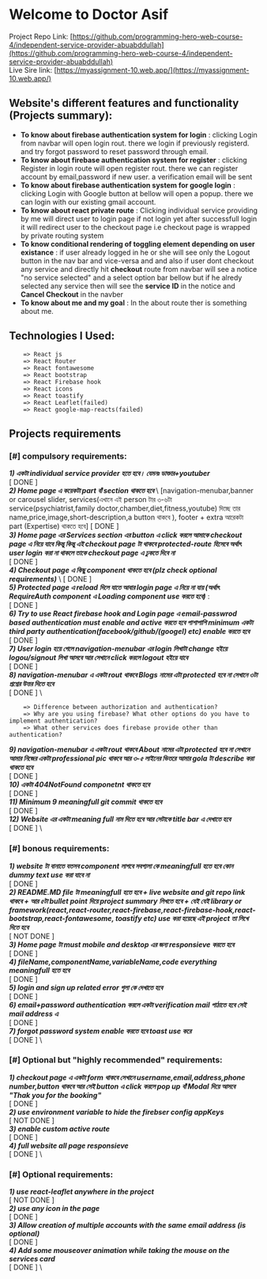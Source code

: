 # Welcome to **Doctor Asif**

Project Repo Link: [https://github.com/programming-hero-web-course-4/independent-service-provider-abuabddullah](https://github.com/programming-hero-web-course-4/independent-service-provider-abuabddullah) \
Live Sire link: [https://myassignment-10.web.app/](https://myassignment-10.web.app/) 



## Website's different features and functionality (Projects summary):
* **To know about firebase authentication system for login** : clicking Login from navbar will open login rout. there we login if previously registerd. and try forgot password to reset password through email.  
* **To know about firebase authentication system for register** : clicking Register in login route will open register rout. there we can register account by email,password if new user. a verification email will be sent
* **To know about firebase authentication system for google login** : clicking Login with Google button at bellow will open a popup. there we can login with our existing gmail account.
* **To know about react private route** : Clicking individual service providing by me will direct user to login page if not login yet after successfull login it will redirect user to the checkout page i.e checkout page is wrapped by private routing system 
* **To know conditional rendering of toggling element depending on user existance** : if user already logged in he or she will see only the Logout button in the nav bar and vice-versa and and also if user dont checkout any service and directly hit **checkout** route from navbar will see a notice "no service selected" and a select option bar bellow but if he alredy selected any service then will see the **service ID** in the notice and **Cancel Checkout** in the navber 
* **To know about me and my goal** : In the about route ther is something about me.



## Technologies I Used:
        => React js
        => React Router
        => React fontawesome
        => React bootstrap
        => React Firebase hook
        => React icons
        => React toastify
        => React Leaflet(failed)
        => React google-map-reacts(failed)



## Projects requirements

### [#] compulsory requirements:
**_1) একটা individual service provider হতে হবে। যেমনঃ ডাক্তার+youtuber_** \
[ DONE ] \
**_2) Home page এ কয়েকটা part বাঁ section থাকতে হবে_** \ [navigation-menubar,banner or carousel slider, services(এখানে এই person টার ৩-৬টা service(psychiatrist,family doctor,chamber,diet,fitness,youtube) দিচ্ছে তার name,price,image,short-description,a button থাকবে ), footer + extra আরেকটা part (Expertise) থাকতে হবে] 
[ DONE ] \
**_3) Home page এর Services section এর button এ click করলে আমাকে checkout page এ নিয়ে যাবে কিন্তু কিন্তু এই checkout page টা থাকবে protected-route হিসেবে অর্থাৎ user login করা না থাকলে তাকে checkout page এ ঢুকতে দিবে না_** \
[ DONE ] \
**_4) Checkout page এ কিছু component থাকতে হবে (plz check optional requirements)_** \ 
[ DONE ] \
**_5) Protected page এ reload দিলে যাতে আবার login page এ নিয়ে না যায় (অর্থাৎ RequireAuth component এ Loading component use করতে হবে)_**  : \
[ DONE ] \
**_6) Try to use React firebase hook and Login page এ email-passwrod based authentication must enable and active করতে হবে পাশাপাশি minimum একটা third party authentication(facebook/github/(googel) etc) enable করতে হবে_** \
[ DONE ] \
**_7) User login হয়ে গেলে navigation-menubar এর login লিখাটা change হইয়ে logou/signout লিখা আসবে আর সেখানে click করলে logout হইয়ে যাবে_** \
[ DONE ] \
**_8) navigation-menubar এ একটা rout থাকবে Blogs নামের এটা protected হবে না সেখানে ৩টা প্রশ্নের উত্তর দিতে হবে_** \
[ DONE ] \

        => Difference between authorization and authentication?
        => Why are you using firebase? What other options do you have to implement authentication?
        => What other services does firebase provide other than authentication?                  


**_9) navigation-menubar এ একটা rout থাকবে About নামের এটা protected হবে না সেখানে আমার নিজের একটা professional pic থাকবে আর ৩-৫ লাইনের ভিতরে আমার gola টা describe করা থাকতে হবে_** \
[ DONE ] \
**_10) একটা 404NotFound componetnt থাকতে হবে_** \
[ DONE ] \
**_11) Minimum 9 meaningfull git commit থাকতে হবে_** \
[ DONE ] \
**_12) Website এর একটা meaning full নাম দিতে হবে আর সেটাকে title bar এ দেখাতে হবে_** \
[ DONE ] \




### [#] bonous requirements:
**_1) website টা বানাতে যতসব component লাগবে সবগ্যলা কে meaningfull হতে হবে কোন dummy text use করা যাবে না_** \
[ DONE ] \
**_2) README.MD file টা meaningfull হতে হবে + live website and git repo link থাকবে +  আর ৫টা bullet point দিয়ে project summary লিখতে হবে + যেই যেই library or framework(react,react-router,react-firebase,react-firebase-hook,react-bootstrap,react-fontawesome, toastify etc) use করা হয়েছে এই project তা লিখে দিতে হবে_** \
[ NOT DONE ] \
**_3) Home page টা must mobile and desktop এর জন্য responsieve করতে হবে_** \
[ DONE ] \
**_4) fileName,componentName,variableName,code everything meaningfull হতে হবে_** \
[ DONE ] \
**_5) login and sign up related error গুলা কে দেখাতে হবে_** \
[ DONE ] \
**_6) email+password authentication করলে একটা verification mail পাঠাতে হবে সেই mail address এ_** \
[ DONE ] \
**_7) forgot password system enable করতে হবে toast use করে_** \
[ DONE ] \



### [#] Optional but "highly recommended" requirements:
**_1) checkout page এ একটা form থাকবে সেখানে username,email,address,phone number,button থাকবে আর সেই button এ click করলে pop up বাঁ Modal দিয়ে আসবে "Thak you for the booking"_** \
[ DONE ] \
**_2) use environment variable to hide the firebser config appKeys_** \
[ NOT DONE ] \
**_3) enable custom active route_** \
[ DONE ] \
**_4) full website all page responsieve_** \
[ DONE ] \



### [#] Optional requirements:
**_1) use react-leaflet anywhere in the project_** \
[ NOT DONE ] \
**_2) use any icon in the page_** \
[ DONE ] \
**_3) Allow creation of multiple accounts with the same email address (is optional)_** \
[ DONE ] \
**_4) Add some mouseover animation while taking the mouse on the services card_** \
[ DONE ] \